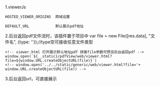 
1.viewerJs

	HOSTED_VIEWER_ORIGINS  跨域设置

	DEFAULT_URL            默认展示pdf地址

2.后台返回pdf文件流时，该插件置于项目中
	var file = new File([res.data], "文件名", {type: ''});//type空可接收任意文件类型

	<!-- viewer.html 打开展示默认地址pdf 拼接file参数可预览后台返回pdf -->
	window.open(`${__static}/pdfView/web/viewer.html?file=${window.URL.createObjectURL(file)}`)
	<!-- window.open('../../static/generic/web/viewer.html?file='+ window.URL.createObjectURL(file)) -->
3.后台返回url，可直接展示

